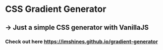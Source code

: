 # CSS Gradient Generator

## -> Just a simple CSS generator with VanillaJS

### Check out here https://imshines.github.io/gradient-generator 